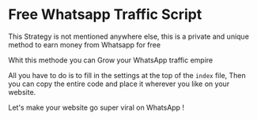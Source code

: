 # Free Whatsapp Traffic Script

This Strategy is not mentioned anywhere else, this is a private and unique method to earn money from Whatsapp for free

Whit this methode you can Grow your WhatsApp traffic empire 

All you have to do is to fill in the settings at the top of the <code>index</code> file,
Then you can copy the entire code and place it wherever you like on your website.

Let's make your website go super viral on WhatsApp !
